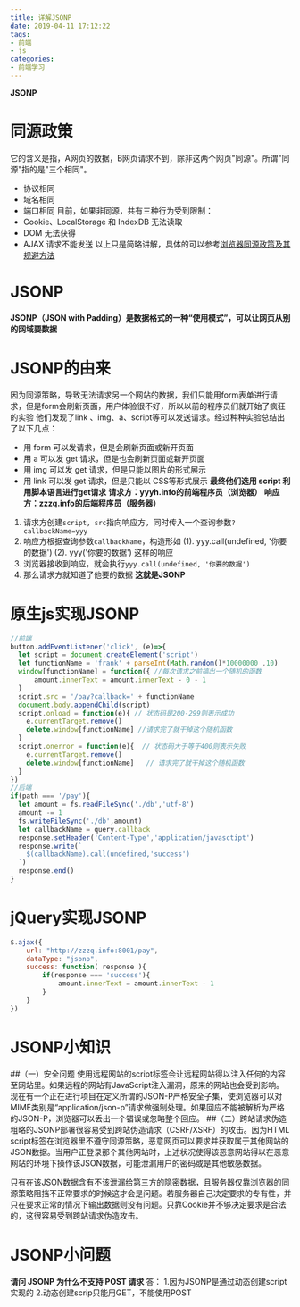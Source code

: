 ```yaml
---
title: 详解JSONP
date: 2019-04-11 17:12:22
tags:
- 前端
- js
categories: 
- 前端学习
---
```

**JSONP**
<!--more-->

# 同源政策
它的含义是指，A网页的数据，B网页请求不到，除非这两个网页"同源"。所谓"同源"指的是"三个相同"。
- 协议相同
- 域名相同
- 端口相同
目前，如果非同源，共有三种行为受到限制：
- Cookie、LocalStorage 和 IndexDB 无法读取
- DOM 无法获得
- AJAX 请求不能发送
以上只是简略讲解，具体的可以参考[浏览器同源政策及其规避方法](http://www.ruanyifeng.com/blog/2016/04/same-origin-policy.html)

# JSONP
**JSONP（JSON with Padding）是数据格式的一种“使用模式”，可以让网页从别的网域要数据**

# JSONP的由来
因为同源策略，导致无法请求另一个网站的数据，我们只能用form表单进行请求，但是form会刷新页面，用户体验很不好，所以以前的程序员们就开始了疯狂的实验
他们发现了link 、img、a、script等可以发送请求。经过种种实验总结出了以下几点：
- 用 form 可以发请求，但是会刷新页面或新开页面
- 用 a 可以发 get 请求，但是也会刷新页面或新开页面
- 用 img 可以发 get 请求，但是只能以图片的形式展示
- 用 link 可以发 get 请求，但是只能以 CSS等形式展示
**最终他们选用 script 利用脚本语言进行get请求**
**请求方：yyyh.info的前端程序员（浏览器）**
**响应方：zzzq.info的后端程序员（服务器）**
1. 请求方创建`script`，`src`指向响应方，同时传入一个查询参数`?callbackName=yyy`
2. 响应方根据查询参数`callbackName`，构造形如
    (1). yyy.call(undefined, '你要的数据')
    (2). yyy('你要的数据')
    这样的响应
3. 浏览器接收到响应，就会执行`yyy.call(undefined, '你要的数据')`
4. 那么请求方就知道了他要的数据
**这就是JSONP**

# 原生js实现JSONP
```js
//前端
button.addEventListener('click', (e)=>{
  let script = document.createElement('script')
  let functionName = 'frank' + parseInt(Math.random()*10000000 ,10)
  window[functionName] = function({ //每次请求之前搞出一个随机的函数
      amount.innerText = amount.innerText - 0 - 1
  }
  script.src = '/pay?callback=' + functionName
  document.body.appendChild(script)
  script.onload = function(e){ // 状态码是200-299则表示成功
    e.currentTarget.remove()
    delete.window[functionName] //请求完了就干掉这个随机函数
  }
  script.onerror = function(e){  // 状态码大于等于400则表示失败
    e.currentTarget.remove()
    delete.window[functionName]   // 请求完了就干掉这个随机函数
  }
})
//后端
if(path === '/pay'){
  let amount = fs.readFileSync('./db','utf-8')
  amount -= 1
  fs.writeFileSync('./db',amount)
  let callbackName = query.callback
  response.setHeader('Content-Type','application/javasctipt')
  response.write(`
    $(callbackName).call(undefined,'success')
  `)
  response.end()
}
```

# jQuery实现JSONP
```js
$.ajax({
    url: "http://zzzq.info:8001/pay",
    dataType: "jsonp",
    success: function( response ){
        if(response === 'success'){
            amount.innerText = amount.innerText - 1
        }
    }
})
```
# JSONP小知识
##（一）安全问题
使用远程网站的script标签会让远程网站得以注入任何的内容至网站里。如果远程的网站有JavaScript注入漏洞，原来的网站也会受到影响。
现在有一个正在进行项目在定义所谓的JSON-P严格安全子集，使浏览器可以对MIME类别是“application/json-p”请求做强制处理。如果回应不能被解析为严格的JSON-P，浏览器可以丢出一个错误或忽略整个回应。
##（二）跨站请求伪造
粗略的JSONP部署很容易受到跨站伪造请求（CSRF/XSRF）的攻击。因为HTML script标签在浏览器里不遵守同源策略，恶意网页可以要求并获取属于其他网站的JSON数据。当用户正登录那个其他网站时，上述状况使得该恶意网站得以在恶意网站的环境下操作该JSON数据，可能泄漏用户的密码或是其他敏感数据。

只有在该JSON数据含有不该泄漏给第三方的隐密数据，且服务器仅靠浏览器的同源策略阻挡不正常要求的时候这才会是问题。若服务器自己决定要求的专有性，并只在要求正常的情况下输出数据则没有问题。只靠Cookie并不够决定要求是合法的，这很容易受到跨站请求伪造攻击。

# JSONP小问题
**请问 JSONP 为什么不支持 POST 请求**
答：
1.因为JSONP是通过动态创建script实现的 
2.动态创建scrip只能用GET，不能使用POST